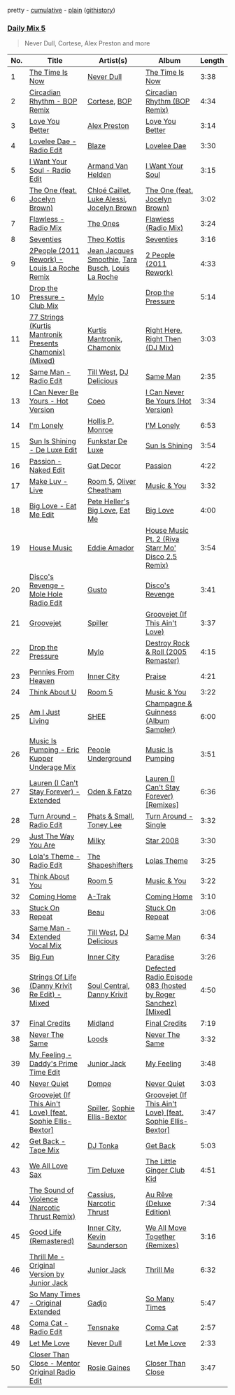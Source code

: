 pretty - [cumulative](/playlists/cumulative/Daily%20Mix%205.md) - [plain](/playlists/plain/37i9dQZF1E36TO0q54WsJv) ([githistory](https://github.githistory.xyz/vitokorn/spotify-playlist-archive/blob/master/playlists/plain/37i9dQZF1E36TO0q54WsJv))
### [Daily Mix 5](https://open.spotify.com/playlist/37i9dQZF1E36TO0q54WsJv)

> Never Dull, Cortese, Alex Preston and more

| No. | Title | Artist(s) | Album | Length |
|---|---|---|---|---|
| 1 | [The Time Is Now](https://open.spotify.com/track/6SGt8j4UPdPdUsrBoz6YlW) | [Never Dull](https://open.spotify.com/artist/2u3rmzZC0psTER2sDfUebm) | [The Time Is Now](https://open.spotify.com/album/5geDWlSOsDMpf6eTJFggE1) | 3:38 |
| 2 | [Circadian Rhythm - BOP Remix](https://open.spotify.com/track/151JobcMNpyBbA47MR0z5T) | [Cortese](https://open.spotify.com/artist/60Fn82pTq3Z4vyJPgBjH77), [BOP](https://open.spotify.com/artist/02ZCVD3nqfqNId8lvpvCBb) | [Circadian Rhythm (BOP Remix)](https://open.spotify.com/album/1DTFfoiB1F1DOnWQAiXea2) | 4:34 |
| 3 | [Love You Better](https://open.spotify.com/track/1TvazP1ZwXFtJnkO3FcGsD) | [Alex Preston](https://open.spotify.com/artist/0f8HuVIxsHG6bnEZsz0RuD) | [Love You Better](https://open.spotify.com/album/38ra4cHiMOZQRLZQrrTFp1) | 3:14 |
| 4 | [Lovelee Dae - Radio Edit](https://open.spotify.com/track/297rPGI6LettQJEsKQaisn) | [Blaze](https://open.spotify.com/artist/5yK5YSsWKH35QRTsHQHxEN) | [Lovelee Dae](https://open.spotify.com/album/3qTaqs367PBwCI5LqK2pxJ) | 3:30 |
| 5 | [I Want Your Soul - Radio Edit](https://open.spotify.com/track/1r7mFV7J5Sw5ewHByvmtXa) | [Armand Van Helden](https://open.spotify.com/artist/3cQA9WH8liZfeja1DxcDYE) | [I Want Your Soul](https://open.spotify.com/album/1ij8ddREX2ygSAshPRImCB) | 3:15 |
| 6 | [The One (feat. Jocelyn Brown)](https://open.spotify.com/track/4fErrQvOX1LPDIPFDFI4eM) | [Chloé Caillet](https://open.spotify.com/artist/68ywCN6ZpInbcilOfLBa3a), [Luke Alessi](https://open.spotify.com/artist/3Foat3c8Ui3HkvZghZAzQp), [Jocelyn Brown](https://open.spotify.com/artist/2ga5ADaBpljQ3YrCh99ZMq) | [The One (feat. Jocelyn Brown)](https://open.spotify.com/album/5rlbbiPN65rv6IjLjVmtHg) | 3:02 |
| 7 | [Flawless - Radio Mix](https://open.spotify.com/track/4YUDI60uPW9pbpDYTSe51x) | [The Ones](https://open.spotify.com/artist/59z0q3rlcVQoAPg7YbFbgv) | [Flawless (Radio Mix)](https://open.spotify.com/album/0YLmIFyPXCy1vai9iTwjUZ) | 3:24 |
| 8 | [Seventies](https://open.spotify.com/track/4k0vs6zgt0NYq6tmDum4nP) | [Theo Kottis](https://open.spotify.com/artist/3qEwwb8O7MSkGRohGYEzkO) | [Seventies](https://open.spotify.com/album/5X6J5NTJIWPCJzcRwIKXmb) | 3:16 |
| 9 | [2People (2011 Rework) - Louis La Roche Remix](https://open.spotify.com/track/4fCu5BLn1Kpt35xPmaq4Mp) | [Jean Jacques Smoothie](https://open.spotify.com/artist/2UKJP6JWLR0iJHvFU93VZ5), [Tara Busch](https://open.spotify.com/artist/1w0DBixkBeAOnPKCaNtUyR), [Louis La Roche](https://open.spotify.com/artist/0a03X57i18eG1yBzpmhZAs) | [2 People (2011 Rework)](https://open.spotify.com/album/6zjBz615Tf3klscVfg0toF) | 4:33 |
| 10 | [Drop the Pressure - Club Mix](https://open.spotify.com/track/4dmDrGySyxYklBQVkG66LB) | [Mylo](https://open.spotify.com/artist/5YjEVrNMrIRw2xGbjTN6Ti) | [Drop the Pressure](https://open.spotify.com/album/4o03QIWSEj4qQ7V7Tt2rnE) | 5:14 |
| 11 | [77 Strings (Kurtis Mantronik Presents Chamonix) (Mixed)](https://open.spotify.com/track/163xq2YqncBXReWL5MreXi) | [Kurtis Mantronik](https://open.spotify.com/artist/6YDg64ZbQWVMSCjOmWVewB), [Chamonix](https://open.spotify.com/artist/2mpYhW3FAofmIKpvOqatVj) | [Right Here, Right Then (DJ Mix)](https://open.spotify.com/album/2tV1CiAocJNtHthZuYv7xl) | 3:03 |
| 12 | [Same Man - Radio Edit](https://open.spotify.com/track/6ddwAG3GRjdrdQQlyvzYLC) | [Till West](https://open.spotify.com/artist/3tIGIHJ3XB7iLxJjuM6dQn), [DJ Delicious](https://open.spotify.com/artist/5Bwa0MY2tBdOAJg8K5PLSQ) | [Same Man](https://open.spotify.com/album/2QJhCVrghPLmletf7mhsMo) | 2:35 |
| 13 | [I Can Never Be Yours - Hot Version](https://open.spotify.com/track/3F1hU8F97UoVouQRgasdM4) | [Coeo](https://open.spotify.com/artist/3OoNpyvA82LedOZWG3WE8Z) | [I Can Never Be Yours (Hot Version)](https://open.spotify.com/album/77oqJ7YEGeK3cffhlu5gIA) | 3:34 |
| 14 | [I'm Lonely](https://open.spotify.com/track/7iEgoNG4xlbpTxLuMNrBl5) | [Hollis P. Monroe](https://open.spotify.com/artist/34ehU42UfPtkgHMoD9gMJD) | [I'M Lonely](https://open.spotify.com/album/6w9GKo3Bv9sFhqc6Y6whUY) | 6:53 |
| 15 | [Sun Is Shining - De Luxe Edit](https://open.spotify.com/track/191pedh6UUixkUtcNg21Fg) | [Funkstar De Luxe](https://open.spotify.com/artist/1R5R9EyBe8MxRuD3BIXaV2) | [Sun Is Shining](https://open.spotify.com/album/4Fp0CHvRckkCTNH63ppxG7) | 3:54 |
| 16 | [Passion - Naked Edit](https://open.spotify.com/track/0ZBPWoRkfZ8SLcDJaFnkUu) | [Gat Decor](https://open.spotify.com/artist/6wbsiIvg0rsbL9JlLAH9GA) | [Passion](https://open.spotify.com/album/4F74H7yribKYcseNcUvgv5) | 4:22 |
| 17 | [Make Luv - Live](https://open.spotify.com/track/3UZK9yD18Mtzb6MgYBmuLW) | [Room 5](https://open.spotify.com/artist/0AEbDFXbsssoSoC3pj91eq), [Oliver Cheatham](https://open.spotify.com/artist/25MNkA39C5jjxApUl812ic) | [Music & You](https://open.spotify.com/album/6jLeSCEqT7sAo0un1aOpSh) | 3:32 |
| 18 | [Big Love - Eat Me Edit](https://open.spotify.com/track/0xbgKLrvKKCPrYJuAKVnas) | [Pete Heller's Big Love](https://open.spotify.com/artist/1KIT43QU793ZmRpuuQYrpy), [Eat Me](https://open.spotify.com/artist/0qcMvP6N8ELRgJ2USKnLBt) | [Big Love](https://open.spotify.com/album/5G4Y4MIchvpbDujgenlmwZ) | 4:00 |
| 19 | [House Music](https://open.spotify.com/track/3uKF3M3epzWmvA7n21hAx3) | [Eddie Amador](https://open.spotify.com/artist/4d4BTB5YOMdDyTCgU1boCN) | [House Music Pt. 2 (Riva Starr Mo' Disco 2.5 Remix)](https://open.spotify.com/album/3tW91bv2HwU3sq930bVZhG) | 3:54 |
| 20 | [Disco's Revenge - Mole Hole Radio Edit](https://open.spotify.com/track/1UIfrEXSPgxFe3Un4jqS13) | [Gusto](https://open.spotify.com/artist/1woDQ2Kf6ffDteCsUbfHnz) | [Disco's Revenge](https://open.spotify.com/album/6FeHmtjltRmeSPrOsgzVRa) | 3:41 |
| 21 | [Groovejet](https://open.spotify.com/track/2KR8Rm0uZaDWnUAnWknlLX) | [Spiller](https://open.spotify.com/artist/4bmymFwDu9zLCiTRUmrewb) | [Groovejet (If This Ain't Love)](https://open.spotify.com/album/5zReRXnW4GnxbcHKsvMcHW) | 3:37 |
| 22 | [Drop the Pressure](https://open.spotify.com/track/2VtxdAH96cGcj1QzjpbHjA) | [Mylo](https://open.spotify.com/artist/5YjEVrNMrIRw2xGbjTN6Ti) | [Destroy Rock & Roll (2005 Remaster)](https://open.spotify.com/album/2wdHHEDHe9dw71xVl1EgJZ) | 4:15 |
| 23 | [Pennies From Heaven](https://open.spotify.com/track/1gM1UO35ALoKx7qxlahF6c) | [Inner City](https://open.spotify.com/artist/0vUJ3QLN3MlRfjOc2LjGWp) | [Praise](https://open.spotify.com/album/6Sh51mj3w85ZMVHTU01rps) | 4:21 |
| 24 | [Think About U](https://open.spotify.com/track/2Lz06nccNKhOt1SR77kl4s) | [Room 5](https://open.spotify.com/artist/0AEbDFXbsssoSoC3pj91eq) | [Music & You](https://open.spotify.com/album/6jLeSCEqT7sAo0un1aOpSh) | 3:22 |
| 25 | [Am I Just Living](https://open.spotify.com/track/43AFjjpou0fSv1IVayDrIe) | [SHEE](https://open.spotify.com/artist/1jrRLqDsOOKIagQXYPq2Iv) | [Champagne & Guinness (Album Sampler)](https://open.spotify.com/album/7rmflKrtNdUyKeMCPvbrAz) | 6:00 |
| 26 | [Music Is Pumping - Eric Kupper Underage Mix](https://open.spotify.com/track/6XDWGAFvUEmRyyU6IqDby3) | [People Underground](https://open.spotify.com/artist/5SqE1PYlVda5mRPx4TOj0X) | [Music Is Pumping](https://open.spotify.com/album/0sb03XHIpMW3ECaK5c2zgp) | 3:51 |
| 27 | [Lauren (I Can't Stay Forever) - Extended](https://open.spotify.com/track/6f8KI9STekHuMflumrAmKF) | [Oden & Fatzo](https://open.spotify.com/artist/2YEnrpAWWaNRFumgde1lLH) | [Lauren (I Can't Stay Forever) [Remixes]](https://open.spotify.com/album/5MeMz5AWqBMPfb5EvGi8dz) | 6:36 |
| 28 | [Turn Around - Radio Edit](https://open.spotify.com/track/5NweJG7j09ijQ4x54KTubf) | [Phats & Small](https://open.spotify.com/artist/4WLGcWrkSExCqILxDk7ol6), [Toney Lee](https://open.spotify.com/artist/1bqxl4NUclRsHX98Z3bn2v) | [Turn Around - Single](https://open.spotify.com/album/4JVLE7DRkdBPRrtCMTitb1) | 3:32 |
| 29 | [Just The Way You Are](https://open.spotify.com/track/2kJo0J02qdTsD1omMouIro) | [Milky](https://open.spotify.com/artist/5AvCP5qzxTmk4cQmh0SUEw) | [Star 2008](https://open.spotify.com/album/5y263lsrcaKgIF6rWV3uXX) | 3:30 |
| 30 | [Lola's Theme - Radio Edit](https://open.spotify.com/track/0J6lDdvg2ynXCmSH63jpsS) | [The Shapeshifters](https://open.spotify.com/artist/60FV7KyxIH9FH1uq7u8inP) | [Lolas Theme](https://open.spotify.com/album/6gWZnBp0RLSY6stKEnyaCP) | 3:25 |
| 31 | [Think About You](https://open.spotify.com/track/5WbYTY37jruJHXGwkPCfrc) | [Room 5](https://open.spotify.com/artist/0AEbDFXbsssoSoC3pj91eq) | [Music & You](https://open.spotify.com/album/0RgHM6Ii7TsvTNicfHQ5mH) | 3:22 |
| 32 | [Coming Home](https://open.spotify.com/track/5ZEdhFOZZp52eXqLwyYtXB) | [A-Trak](https://open.spotify.com/artist/3TaUSUXn41GixL7zbvrIDt) | [Coming Home](https://open.spotify.com/album/5bbKCKMeCRQz9Rna29DyyZ) | 3:10 |
| 33 | [Stuck On Repeat](https://open.spotify.com/track/0Ib2lnmQqbAzuHNkGtYtNC) | [Beau](https://open.spotify.com/artist/3vwy5NQXFV797LDXh2NxEG) | [Stuck On Repeat](https://open.spotify.com/album/0zDkq6Hpkyd1j3a4pcXomo) | 3:06 |
| 34 | [Same Man - Extended Vocal Mix](https://open.spotify.com/track/7lSamHxjA9vAW570mziW64) | [Till West](https://open.spotify.com/artist/3tIGIHJ3XB7iLxJjuM6dQn), [DJ Delicious](https://open.spotify.com/artist/5Bwa0MY2tBdOAJg8K5PLSQ) | [Same Man](https://open.spotify.com/album/2QJhCVrghPLmletf7mhsMo) | 6:34 |
| 35 | [Big Fun](https://open.spotify.com/track/4PyhlL1vrSvPlhYLdphszr) | [Inner City](https://open.spotify.com/artist/0vUJ3QLN3MlRfjOc2LjGWp) | [Paradise](https://open.spotify.com/album/2CwxbRPETEraKmAKDNrEcs) | 3:26 |
| 36 | [Strings Of Life (Danny Krivit Re Edit) - Mixed](https://open.spotify.com/track/1ZJoDldDcEE5TsJcfdzhWC) | [Soul Central](https://open.spotify.com/artist/7AhOEwT7t9lSIypvP1WTGP), [Danny Krivit](https://open.spotify.com/artist/0Y5z4slenWMoTz3sg8N6xD) | [Defected Radio Episode 083 (hosted by Roger Sanchez) [Mixed]](https://open.spotify.com/album/05wRgWmoFakQbmqrsFSJqB) | 4:50 |
| 37 | [Final Credits](https://open.spotify.com/track/6b5IJEVYFEZ1YkgZ0oXaJK) | [Midland](https://open.spotify.com/artist/1YFLNH4rO40x9i16RpLwdY) | [Final Credits](https://open.spotify.com/album/6sGZ51P1PpHUlApJzb4dWa) | 7:19 |
| 38 | [Never The Same](https://open.spotify.com/track/52V5wpCwxwzWgNZczk0xRB) | [Loods](https://open.spotify.com/artist/1uF7AFfGahplhiaHEy9NNl) | [Never The Same](https://open.spotify.com/album/3YFUnFp5vvJDmGuepYiTgj) | 3:32 |
| 39 | [My Feeling - Daddy's Prime Time Edit](https://open.spotify.com/track/1HkPj9fZFpjAoAUigBAmJS) | [Junior Jack](https://open.spotify.com/artist/583EYzsIVCz1HsEKZbuJ1k) | [My Feeling](https://open.spotify.com/album/0wZmxx9tdFJGYkkTjZ5ew5) | 3:48 |
| 40 | [Never Quiet](https://open.spotify.com/track/5maAdtj1N4BkUqGYUYJRQ2) | [Dompe](https://open.spotify.com/artist/6izT1rIpURdkh4cjgsileU) | [Never Quiet](https://open.spotify.com/album/4oAL5mg37hv49MVhzCg9Ep) | 3:03 |
| 41 | [Groovejet (If This Ain't Love) [feat. Sophie Ellis-Bextor]](https://open.spotify.com/track/5ydeCNaWDmFbu4zl0roPAH) | [Spiller](https://open.spotify.com/artist/4bmymFwDu9zLCiTRUmrewb), [Sophie Ellis-Bextor](https://open.spotify.com/artist/2cBh5lVMg222FFuRU7EfDE) | [Groovejet (If This Ain't Love) [feat. Sophie Ellis-Bextor]](https://open.spotify.com/album/20Q3pGpYiyicF32x5L8ppH) | 3:47 |
| 42 | [Get Back - Tape Mix](https://open.spotify.com/track/3xBudG07erHx9GxIVx7zs3) | [DJ Tonka](https://open.spotify.com/artist/0s8zZnjADp3VDjGiBpQ0yx) | [Get Back](https://open.spotify.com/album/2qENaBPonllrE9ZOvk0uHS) | 5:03 |
| 43 | [We All Love Sax](https://open.spotify.com/track/0z5nifyaX5c5YSQYZt8Nlo) | [Tim Deluxe](https://open.spotify.com/artist/7mEVrXcsq3PjsKT3BXnhp0) | [The Little Ginger Club Kid](https://open.spotify.com/album/32xvVIsBnvFZHhA8xdidwR) | 4:51 |
| 44 | [The Sound of Violence (Narcotic Thrust Remix)](https://open.spotify.com/track/2Mtmth523LEPd59UtZiz9M) | [Cassius](https://open.spotify.com/artist/4sf3QZW8a3xZ14IGsOAzoy), [Narcotic Thrust](https://open.spotify.com/artist/5nI09GHOrlMO2wJNfDm2OD) | [Au Rêve (Deluxe Edition)](https://open.spotify.com/album/5At8zb3djitRXkrKQ8Wo97) | 7:34 |
| 45 | [Good Life (Remastered)](https://open.spotify.com/track/6e7UgEwCg3idEOEhXEQaPJ) | [Inner City](https://open.spotify.com/artist/0vUJ3QLN3MlRfjOc2LjGWp), [Kevin Saunderson](https://open.spotify.com/artist/0jS6VTFGujWxinY5TSQwOG) | [We All Move Together (Remixes)](https://open.spotify.com/album/4uQCLjkZ10Su9JicEEVynb) | 3:16 |
| 46 | [Thrill Me - Original Version by Junior Jack](https://open.spotify.com/track/23PTFxhy19oWVioUZg1Vfr) | [Junior Jack](https://open.spotify.com/artist/583EYzsIVCz1HsEKZbuJ1k) | [Thrill Me](https://open.spotify.com/album/5qDXHfhhvVGM465Hsvb7mq) | 6:32 |
| 47 | [So Many Times - Original Extended](https://open.spotify.com/track/0wl0upFNdoiJfo5vtyLFRw) | [Gadjo](https://open.spotify.com/artist/28ZtvtD63uuc4Lf81lYWmr) | [So Many Times](https://open.spotify.com/album/3iezOaS4nVjuYJDpqDPAL2) | 5:47 |
| 48 | [Coma Cat - Radio Edit](https://open.spotify.com/track/6QSyeJYrO2UHVZU46pMTkr) | [Tensnake](https://open.spotify.com/artist/75nC6MXUalYZSOd7OfNkwq) | [Coma Cat](https://open.spotify.com/album/2sh7pth3akQwEILnbrgT9i) | 2:57 |
| 49 | [Let Me Love](https://open.spotify.com/track/5XK4K4q59ZhgSfptuEOcbA) | [Never Dull](https://open.spotify.com/artist/2u3rmzZC0psTER2sDfUebm) | [Let Me Love](https://open.spotify.com/album/7g04ggtr7nZST0O4OI8OTn) | 2:33 |
| 50 | [Closer Than Close - Mentor Original Radio Edit](https://open.spotify.com/track/16pww8bqjeYClGmsbd0AXK) | [Rosie Gaines](https://open.spotify.com/artist/1HRiWIhV7rgiL74L2AqZ5W) | [Closer Than Close](https://open.spotify.com/album/4mMfqW2BTfpH825HDhNlLA) | 3:47 |